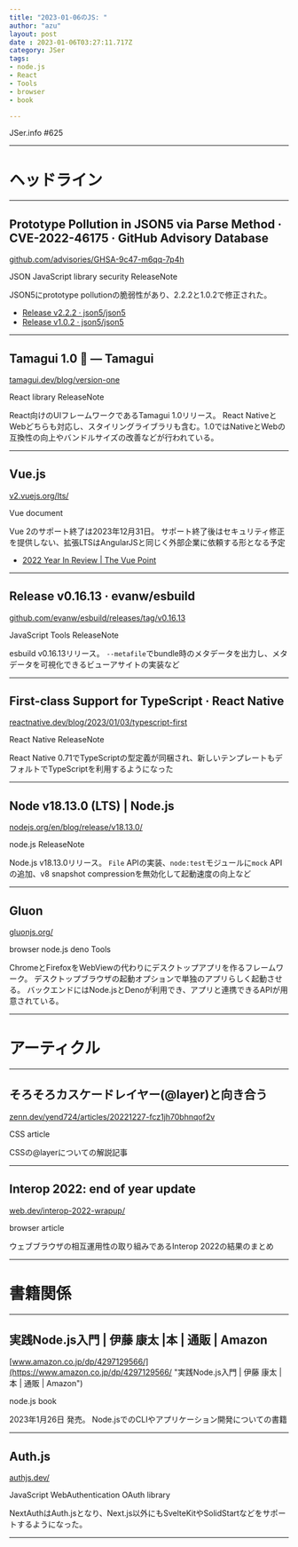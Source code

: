 ```yaml
---
title: "2023-01-06のJS: "
author: "azu"
layout: post
date : 2023-01-06T03:27:11.717Z
category: JSer
tags:
- node.js
- React
- Tools
- browser
- book

---
```


JSer.info #625

----

<h1 class="site-genre">ヘッドライン</h1>

----

## Prototype Pollution in JSON5 via Parse Method · CVE-2022-46175 · GitHub Advisory Database
[github.com/advisories/GHSA-9c47-m6qq-7p4h](https://github.com/advisories/GHSA-9c47-m6qq-7p4h "Prototype Pollution in JSON5 via Parse Method · CVE-2022-46175 · GitHub Advisory Database")
<p class="jser-tags jser-tag-icon"><span class="jser-tag">JSON</span> <span class="jser-tag">JavaScript</span> <span class="jser-tag">library</span> <span class="jser-tag">security</span> <span class="jser-tag">ReleaseNote</span></p>

JSON5にprototype pollutionの脆弱性があり、2.2.2と1.0.2で修正された。

- [Release v2.2.2 · json5/json5](https://github.com/json5/json5/releases/tag/v2.2.2 "Release v2.2.2 · json5/json5")
- [Release v1.0.2 · json5/json5](https://github.com/json5/json5/releases/tag/v1.0.2 "Release v1.0.2 · json5/json5")

----

## Tamagui 1.0 🎉 — Tamagui
[tamagui.dev/blog/version-one](https://tamagui.dev/blog/version-one "Tamagui 1.0 🎉 — Tamagui")
<p class="jser-tags jser-tag-icon"><span class="jser-tag">React</span> <span class="jser-tag">library</span> <span class="jser-tag">ReleaseNote</span></p>

React向けのUIフレームワークであるTamagui 1.0リリース。
React NativeとWebどちらも対応し、スタイリングライブラリも含む。1.0ではNativeとWebの互換性の向上やバンドルサイズの改善などが行われている。


----

## Vue.js
[v2.vuejs.org/lts/](https://v2.vuejs.org/lts/ "Vue.js")
<p class="jser-tags jser-tag-icon"><span class="jser-tag">Vue</span> <span class="jser-tag">document</span></p>

Vue 2のサポート終了は2023年12月31日。
サポート終了後はセキュリティ修正を提供しない、拡張LTSはAngularJSと同じく外部企業に依頼する形となる予定

- [2022 Year In Review | The Vue Point](https://blog.vuejs.org/posts/2022-year-in-review.html "2022 Year In Review | The Vue Point")

----

## Release v0.16.13 · evanw/esbuild
[github.com/evanw/esbuild/releases/tag/v0.16.13](https://github.com/evanw/esbuild/releases/tag/v0.16.13 "Release v0.16.13 · evanw/esbuild")
<p class="jser-tags jser-tag-icon"><span class="jser-tag">JavaScript</span> <span class="jser-tag">Tools</span> <span class="jser-tag">ReleaseNote</span></p>

esbuild v0.16.13リリース。
`--metafile`でbundle時のメタデータを出力し、メタデータを可視化できるビューアサイトの実装など


----

## First-class Support for TypeScript · React Native
[reactnative.dev/blog/2023/01/03/typescript-first](https://reactnative.dev/blog/2023/01/03/typescript-first "First-class Support for TypeScript · React Native")
<p class="jser-tags jser-tag-icon"><span class="jser-tag">React</span> <span class="jser-tag">Native</span> <span class="jser-tag">ReleaseNote</span></p>

React Native 0.71でTypeScriptの型定義が同梱され、新しいテンプレートもデフォルトでTypeScriptを利用するようになった


----

## Node v18.13.0 (LTS) | Node.js
[nodejs.org/en/blog/release/v18.13.0/](https://nodejs.org/en/blog/release/v18.13.0/ "Node v18.13.0 (LTS) | Node.js")
<p class="jser-tags jser-tag-icon"><span class="jser-tag">node.js</span> <span class="jser-tag">ReleaseNote</span></p>

Node.js v18.13.0リリース。
`File` APIの実装、`node:test`モジュールに`mock` APIの追加、v8 snapshot compressionを無効化して起動速度の向上など


----

## Gluon
[gluonjs.org/](https://gluonjs.org/ "Gluon")
<p class="jser-tags jser-tag-icon"><span class="jser-tag">browser</span> <span class="jser-tag">node.js</span> <span class="jser-tag">deno</span> <span class="jser-tag">Tools</span></p>

ChromeとFirefoxをWebViewの代わりにデスクトップアプリを作るフレームワーク。
デスクトップブラウザの起動オプションで単独のアプリらしく起動させる。
バックエンドにはNode.jsとDenoが利用でき、アプリと連携できるAPIが用意されている。


----
<h1 class="site-genre">アーティクル</h1>

----

## そろそろカスケードレイヤー(@layer)と向き合う
[zenn.dev/yend724/articles/20221227-fcz1jh70bhnqof2v](https://zenn.dev/yend724/articles/20221227-fcz1jh70bhnqof2v "そろそろカスケードレイヤー(@layer)と向き合う")
<p class="jser-tags jser-tag-icon"><span class="jser-tag">CSS</span> <span class="jser-tag">article</span></p>

CSSの@layerについての解説記事


----

## Interop 2022: end of year update
[web.dev/interop-2022-wrapup/](https://web.dev/interop-2022-wrapup/ "Interop 2022: end of year update")
<p class="jser-tags jser-tag-icon"><span class="jser-tag">browser</span> <span class="jser-tag">article</span></p>

ウェブブラウザの相互運用性の取り組みであるInterop 2022の結果のまとめ


----
<h1 class="site-genre">書籍関係</h1>

----

## 実践Node.js入門 | 伊藤 康太 |本 | 通販 | Amazon
[www.amazon.co.jp/dp/4297129566/](https://www.amazon.co.jp/dp/4297129566/ "実践Node.js入門 | 伊藤 康太 |本 | 通販 | Amazon")
<p class="jser-tags jser-tag-icon"><span class="jser-tag">node.js</span> <span class="jser-tag">book</span></p>

2023年1月26日 発売。
Node.jsでのCLIやアプリケーション開発についての書籍


----

## Auth.js
[authjs.dev/](https://authjs.dev/ "Auth.js")
<p class="jser-tags jser-tag-icon"><span class="jser-tag">JavaScript</span> <span class="jser-tag">WebAuthentication</span> <span class="jser-tag">OAuth</span> <span class="jser-tag">library</span></p>

NextAuthはAuth.jsとなり、Next.js以外にもSvelteKitやSolidStartなどをサポートするようになった。


----
